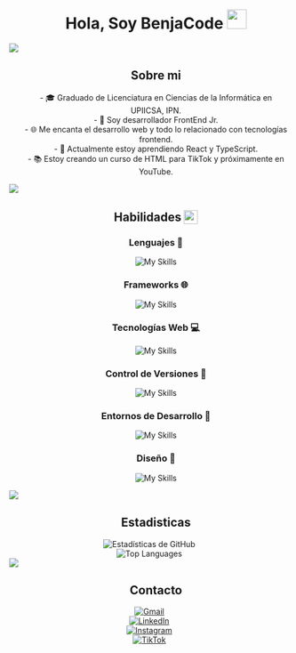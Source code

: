 <!-- H1 sin borde inferior-->
<div id="user-content-toc">
  <ul align="center">
    <summary><h1 align="center"><b>Hola, Soy BenjaCode </b><img src="https://media.giphy.com/media/hvRJCLFzcasrR4ia7z/giphy.gif" width="35"></h1></summary>
  </ul>
</div>

<!-- Divisor horizontal-->
<img src="https://user-images.githubusercontent.com/73097560/115834477-dbab4500-a447-11eb-908a-139a6edaec5c.gif">

<!-- H2 sin borde inferior-->
<div id="user-content-toc">
  <ul align="center">
    <summary><h2 align="center"><b>Sobre mi </b></h2></summary>
  </ul>
</div>

<ul align="center">
 - 🎓 Graduado de Licenciatura en Ciencias de la Informática en UPIICSA, IPN.
  <br>
- 💼 Soy desarrollador FrontEnd Jr.
  <br>
- 🌐 Me encanta el desarrollo web y todo lo relacionado con tecnologías frontend.
  <br>
- 🚀 Actualmente estoy aprendiendo React y TypeScript.
  <br>
- 📚 Estoy creando un curso de HTML para TikTok y próximamente en YouTube.
</ul>

<!-- Divisor horizontal-->
<img src="https://user-images.githubusercontent.com/73097560/115834477-dbab4500-a447-11eb-908a-139a6edaec5c.gif">

<!-- H2 sin borde inferior-->
<div id="user-content-toc">
  <ul align="center">
     <summary>
      <h2 align="center">
        <span style="vertical-align:middle;">Habilidades</span>
        <img src="https://media2.giphy.com/media/QssGEmpkyEOhBCb7e1/giphy.gif?cid=ecf05e47a0n3gi1bfqntqmob8g9aid1oyj2wr3ds3mg700bl&rid=giphy.gif" width="25" style="vertical-align:middle;"> 
      </h2>
    </summary>
  </ul>
</div>

<div id="user-content-toc">
  <ul align="center">
    <summary><h3 align="center"><b>Lenguajes 📝</b></h3></summary>
    <img src="https://skillicons.dev/icons?i=html,css,js,typescript,python" alt="My Skills" />
  </ul>
</div>

<div id="user-content-toc">
  <ul align="center">
    <summary><h3 align="center"><b>Frameworks 🌐</b></h3></summary>
    <img src="https://skillicons.dev/icons?i=bootstrap,tailwind,react" alt="My Skills" />
  </ul>
</div>

<div id="user-content-toc">
  <ul align="center">
    <summary><h3 align="center"><b>Tecnologías Web 💻</b></h3></summary>
    <img src="https://skillicons.dev/icons?i=sass,gulp" alt="My Skills" />
  </ul>
</div>

<div id="user-content-toc">
  <ul align="center">
    <summary><h3 align="center"><b>Control de Versiones 🔄</b></h3></summary>
    <img src="https://skillicons.dev/icons?i=git,github" alt="My Skills" />
  </ul>
</div>

<div id="user-content-toc">
  <ul align="center">
    <summary><h3 align="center"><b>Entornos de Desarrollo 💼</b></h3></summary>
    <img src="https://skillicons.dev/icons?i=vscode" alt="My Skills" />
  </ul>
</div>

<div id="user-content-toc">
  <ul align="center">
    <summary><h3 align="center"><b>Diseño 🎨</b></h3></summary>
    <img src="https://skillicons.dev/icons?i=figma" alt="My Skills" />
  </ul>
</div>

<!-- Divisor horizontal-->
<img src="https://user-images.githubusercontent.com/73097560/115834477-dbab4500-a447-11eb-908a-139a6edaec5c.gif">

<!-- H2 sin borde inferior-->
<div id="user-content-toc">
  <ul align="center">
    <summary><h2 align="center"><b>Estadisticas</b></h2></summary>
  </ul>
</div>

<div align="center">
  <img src="https://github-readme-stats.vercel.app/api?username=BenjaCode&theme=blue-white" alt="Estadísticas de GitHub" />
  <br>
  <img src="https://github-readme-stats.vercel.app/api/top-langs/?username=BenjaCode&theme=blue-white" alt="Top Languages" />
</div>

<!-- Divisor horizontal-->
<img src="https://user-images.githubusercontent.com/73097560/115834477-dbab4500-a447-11eb-908a-139a6edaec5c.gif">

<!-- H2 sin borde inferior-->
<div id="user-content-toc">
  <ul align="center">
    <summary><h2 align="center"><b>Contacto</b></h2></summary>
  </ul>
</div>

<div align="center">
  <a href="mailto:lbenjajrcode@gmail.com">
    <img src="https://img.shields.io/badge/Gmail-EA4335.svg?style=for-the-badge&logo=Gmail&logoColor=white" alt="Gmail"/>
  </a>
  <br>
  <a href="https://www.linkedin.com/in/benjamín-lópez-lópez-front-end">
    <img src="https://img.shields.io/badge/LinkedIn-0A66C2.svg?style=for-the-badge&logo=LinkedIn&logoColor=white" alt="LinkedIn"/>
  </a>
  <br>
  <a href="https://www.instagram.com/devocode">
    <img src="https://img.shields.io/badge/Instagram-E4405F.svg?style=for-the-badge&logo=Instagram&logoColor=white" alt="Instagram"/>
  </a>
  <br>
  <a href="https://www.tiktok.com/@devocode">
    <img src="https://img.shields.io/badge/TikTok-000000.svg?style=for-the-badge&logo=TikTok&logoColor=white" alt="TikTok"/>
  </a>
</div>
